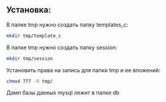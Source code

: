 Установка:
---------

В папке tmp нужно создать папку templates_c:

 ```sh
 mkdir tmp/template_c
 ```

 В папке tmp нужно создать папку session:

  ```sh
  mkdir tmp/session
  ```

Установить права на запись для папки tmp и ее вложений:

 ```sh
 chmod 777 -R tmp/
 ```
 
Дамп базы даееых mysql лежит в папке db